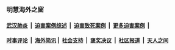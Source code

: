 
### 明慧海外之窗

####  [武汉肺炎](indexes/365.md?t=05101700) &nbsp;|&nbsp;  [迫害案例综述](indexes/328.md?t=05101700) &nbsp;|&nbsp; [迫害致死案例](indexes/277.md?t=05101700)  &nbsp;|&nbsp; [更多迫害案例](indexes/81.md?t=05101700)  &nbsp;|&nbsp; 
####  [时事评论](indexes/19.md?t=05101700) &nbsp;|&nbsp; [海外简讯](indexes/245.md?t=05101700)&nbsp;|&nbsp;  [社会支持](indexes/140.md?t=05101700) &nbsp;|&nbsp; [褒奖决议](indexes/282.md?t=05101700) &nbsp;|&nbsp; [社区报道](indexes/91.md?t=05101700)  &nbsp;|&nbsp; [天人之间](indexes/78.md?t=05101700) 

